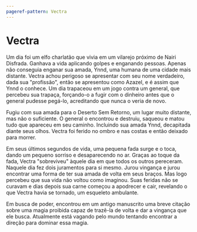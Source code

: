 ```yaml
---
pageref-pattern: Vectra
---
```

# Vectra

Um dia foi um elfo charlatão que vivia em um vilarejo próximo de Nairi Disfrada. Ganhava a vida aplicando golpes e enganando pessoas. Apenas não conseguia enganar sua amada, Ynnd, uma humana de uma cidade mais distante. Vectra achou perigoso se apresentar com seu nome verdadeiro, dada sua "profissão", então se apresentou como Azazel, e é assim que Ynnd o conhece. Um dia trapaceou em um jogo contra um general, que percebeu sua trapaça, forçando-o a fugir com o dinheiro antes que o general pudesse pegá-lo, acreditando que nunca o veria de novo.

Fugiu com sua amada para o Deserto Sem Retorno, um lugar muito distante, mas não o suficiente. O general o encontrou e destruiu, saqueou e matou tudo que apareceu em seu caminho. Incluindo sua amada Ynnd, decapitada diante seus olhos. Vectra foi ferido no ombro e nas costas e então deixado para morrer.

Em seus últimos segundos de vida, uma pequena fada surge e o toca, dando um pequeno sorriso e desaparecendo no ar. Graças ao toque da fada, Vectra "sobreviveu" àquele dia em que todos os outros pereceram. Naquele dia fez dois juramentos para si mesmo. Jurou vingança e jurou encontrar uma forma de ter sua amada de volta em seus braços. Mas logo percebeu que sua vida não voltou como imaginou. Suas feridas não se curavam e dias depois sua carne começou a apodrecer e cair, revelando o que Vectra havia se tornado, um esqueleto ambulante.

Em busca de poder, encontrou em um antigo manuscrito uma breve citação sobre uma magia proibida capaz de trazê-la de volta e dar a vingança que ele busca. Atualmente está vagando pelo mundo tentando encontrar a direção para dominar essa magia.
